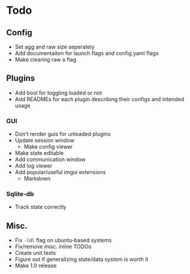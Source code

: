 # Todo
## Config
- Set agg and raw size seperately
- Add documentaiton for launch flags and config.yaml flags
- Make clearing raw a flag
## Plugins
- Add bool for toggling loaded or not
- Add READMEs for each plugin describing their configs and intended usage
### GUI
- Don't render guis for unloaded plugins
- Update session window
  - Make config viewer
- Make state editable
- Add communication window
- Add log viewer
- Add popular/useful imgui extensions
  - Markdown
### Sqlite-db
- Track state correctly
## Misc.
- Fix `-ldl` flag on ubuntu-based systems
- Fix/remove misc. inline TODOs
- Create unit tests
- Figure out if generalizing state/data system is worth it
- Make 1.0 release
